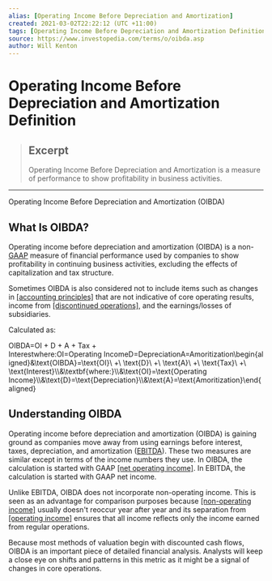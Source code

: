 ```yaml
---
alias: [Operating Income Before Depreciation and Amortization]
created: 2021-03-02T22:22:12 (UTC +11:00)
tags: [Operating Income Before Depreciation and Amortization Definition, Operating Income Before Depreciation and Amortization (OIBDA)]
source: https://www.investopedia.com/terms/o/oibda.asp
author: Will Kenton
---
```


# Operating Income Before Depreciation and Amortization Definition

> ## Excerpt
> Operating Income Before Depreciation and Amortization is a measure of performance to show profitability in business activities.

---

Operating Income Before Depreciation and Amortization (OIBDA)
## What Is OIBDA?

Operating income before depreciation and amortization (OIBDA) is a non-[GAAP](https://www.investopedia.com/terms/g/gaap.asp) measure of financial performance used by companies to show profitability in continuing business activities, excluding the effects of capitalization and tax structure.

Sometimes OIBDA is also considered not to include items such as changes in [[accounting principles]](https://www.investopedia.com/terms/a/accounting-principles.asp) that are not indicative of core operating results, income from [[discontinued operations]](https://www.investopedia.com/terms/d/discontinued-operations.asp), and the earnings/losses of subsidiaries.

Calculated as:

OIBDA\=OI + D + A + Tax + Interestwhere:OI\=Operating IncomeD\=DepreciationA\=Amoritization\\begin{aligned}&\\text{OIBDA}=\\text{OI}\\ +\\ \\text{D}\\ +\\ \\text{A}\\ +\\ \\text{Tax}\\ +\\ \\text{Interest}\\\\&\\textbf{where:}\\\\&\\text{OI}=\\text{Operating Income}\\\\&\\text{D}=\\text{Depreciation}\\\\&\\text{A}=\\text{Amoritization}\\end{aligned}

## Understanding OIBDA

Operating income before depreciation and amortization (OIBDA) is gaining ground as companies move away from using earnings before interest, taxes, depreciation, and amortization ([EBITDA](https://www.investopedia.com/terms/e/ebitda.asp)). These two measures are similar except in terms of the income numbers they use. In OIBDA, the calculation is started with GAAP [[net operating income]](https://www.investopedia.com/terms/n/noi.asp). In EBITDA, the calculation is started with GAAP net income.

Unlike EBITDA, OIBDA does not incorporate non-operating income. This is seen as an advantage for comparison purposes because [[non-operating income]](https://www.investopedia.com/terms/n/non-operating-income.asp) usually doesn't reoccur year after year and its separation from [[operating income]](https://www.investopedia.com/terms/o/operatingincome.asp) ensures that all income reflects only the income earned from regular operations.

Because most methods of valuation begin with discounted cash flows, OIBDA is an important piece of detailed financial analysis. Analysts will keep a close eye on shifts and patterns in this metric as it might be a signal of changes in core operations.
